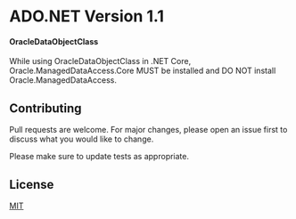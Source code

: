 # ADO.NET Version 1.1
#### OracleDataObjectClass
While using OracleDataObjectClass in .NET Core, Oracle.ManagedDataAccess.Core MUST be installed and DO NOT install Oracle.ManagedDataAccess.

## Contributing
Pull requests are welcome. For major changes, please open an issue first to discuss what you would like to change.

Please make sure to update tests as appropriate.

## License
[MIT](https://choosealicense.com/licenses/mit/)